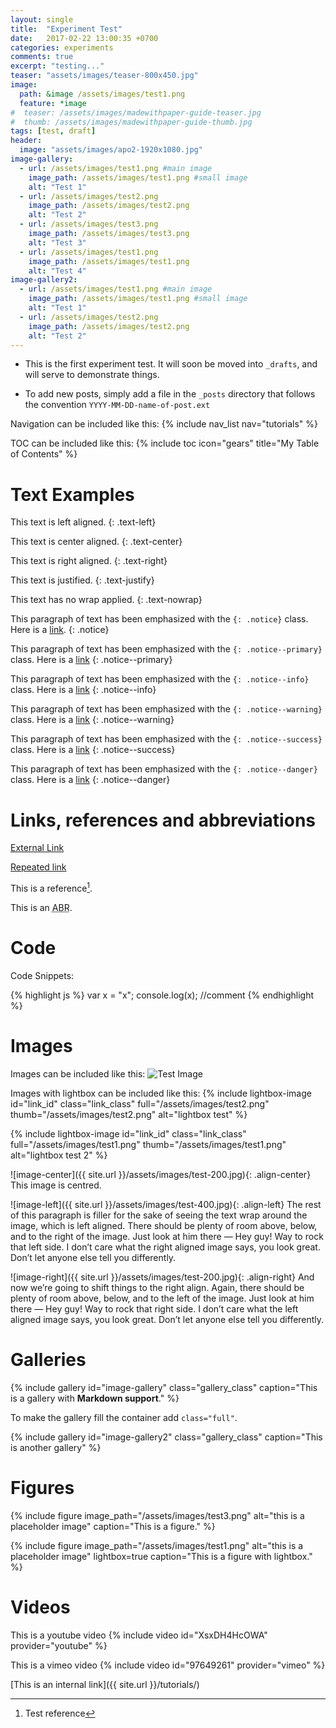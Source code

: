 ```yaml
---
layout: single
title:  "Experiment Test"
date:   2017-02-22 13:00:35 +0700
categories: experiments
comments: true
excerpt: "testing..."
teaser: "assets/images/teaser-800x450.jpg"
image:
  path: &image /assets/images/test1.png
  feature: *image
#  teaser: /assets/images/madewithpaper-guide-teaser.jpg
#  thumb: /assets/images/madewithpaper-guide-thumb.jpg
tags: [test, draft]
header:
  image: "assets/images/apo2-1920x1080.jpg"
image-gallery:
  - url: /assets/images/test1.png #main image
    image_path: /assets/images/test1.png #small image
    alt: "Test 1"
  - url: /assets/images/test2.png
    image_path: /assets/images/test2.png
    alt: "Test 2"
  - url: /assets/images/test3.png
    image_path: /assets/images/test3.png
    alt: "Test 3"
  - url: /assets/images/test1.png
    image_path: /assets/images/test1.png
    alt: "Test 4"
image-gallery2:
  - url: /assets/images/test1.png #main image
    image_path: /assets/images/test1.png #small image
    alt: "Test 1"
  - url: /assets/images/test2.png
    image_path: /assets/images/test2.png
    alt: "Test 2"
---
```


* This is the first experiment test. It will soon be moved into `_drafts`, and will serve to demonstrate things.

* To add new posts, simply add a file in the `_posts` directory that follows the convention `YYYY-MM-DD-name-of-post.ext`

Navigation can be included like this:
{% include nav_list nav="tutorials" %}

TOC can be included like this:
{% include toc icon="gears" title="My Table of Contents" %}

# Text Examples

This text is left aligned.
{: .text-left}

This text is center aligned.
{: .text-center}

This text is right aligned.
{: .text-right}

This text is justified.
{: .text-justify}

This text has no wrap applied.
{: .text-nowrap}

This paragraph of text has been emphasized with the `{: .notice}` class. Here is a <a href="#">link</a>.
{: .notice}

This paragraph of text has been emphasized with the `{: .notice--primary}` class. Here is a <a href="#">link</a>
{: .notice--primary}

This paragraph of text has been emphasized with the `{: .notice--info}` class. Here is a <a href="#">link</a>
{: .notice--info}

This paragraph of text has been emphasized with the `{: .notice--warning}` class. Here is a <a href="#">link</a>
{: .notice--warning}

This paragraph of text has been emphasized with the `{: .notice--success}` class. Here is a <a href="#">link</a>
{: .notice--success}

This paragraph of text has been emphasized with the `{: .notice--danger}` class. Here is a <a href="#">link</a>
{: .notice--danger}

# Links, references and abbreviations

[External Link](http://www.fiftythree.com/paper/)

[Repeated link][repeated-link]

This is a reference[^reference].

This is an <abbr title="Abreviation">ABR</abbr>.

# Code 

Code Snippets:

{% highlight js %}
var x = "x";
console.log(x);
//comment
{% endhighlight %}

# Images 

Images can be included like this: <img src="{{ site.url }}/assets/images/test1.png" alt="Test Image" />

Images with lightbox can be included like this:
{% include lightbox-image id="link_id" class="link_class" full="/assets/images/test2.png" thumb="/assets/images/test2.png" alt="lightbox test" %}

{% include lightbox-image id="link_id" class="link_class" full="/assets/images/test1.png" thumb="/assets/images/test1.png" alt="lightbox test 2" %}


![image-center]({{ site.url }}/assets/images/test-200.jpg){: .align-center}
This image is centred.

![image-left]({{ site.url }}/assets/images/test-400.jpg){: .align-left}
The rest of this paragraph is filler for the sake of seeing the text wrap around the image, which is left aligned. There should be plenty of room above, below, and to the right of the image. Just look at him there — Hey guy! Way to rock that left side. I don’t care what the right aligned image says, you look great. Don’t let anyone else tell you differently.

![image-right]({{ site.url }}/assets/images/test-200.jpg){: .align-right}
And now we’re going to shift things to the right align. Again, there should be plenty of room above, below, and to the left of the image. Just look at him there — Hey guy! Way to rock that right side. I don’t care what the left aligned image says, you look great. Don’t let anyone else tell you differently.


# Galleries

{% include gallery id="image-gallery" class="gallery_class" caption="This is a gallery with **Markdown support**." %}

To make the gallery fill the container add `class="full"`.

{% include gallery id="image-gallery2" class="gallery_class" caption="This is another gallery" %}

# Figures


{% include figure image_path="/assets/images/test3.png" alt="this is a placeholder image" caption="This is a figure." %}

{% include figure image_path="/assets/images/test1.png" alt="this is a placeholder image" lightbox=true caption="This is a figure with lightbox." %}


# Videos 

This is a youtube video
{% include video id="XsxDH4HcOWA" provider="youtube" %}

This is a vimeo video
{% include video id="97649261" provider="vimeo" %}

[//]: # (This is a comment)


[//]: # (References and links)
[This is an internal link]({{ site.url }}/tutorials/)

[repeated-link]: http://jekyllrb.com/docs/home

[^reference]: Test reference
